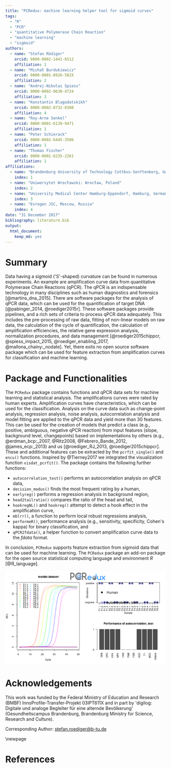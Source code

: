 ```yaml
---
title: "PCRedux: machine learning helper tool for sigmoid curves"
tags:
  - "R"
  - "PCR"
  - "quantitative Polymerase Chain Reaction"
  - "machine learning"
  - "sigmoid"
authors:
  - name: "Stefan Rödiger"
    orcid: 0000-0002-1441-6512
    affiliation: 1
  - name: "Michał Burdukiewicz"
    orcid: 0000-0001-8926-582X
    affiliation: 2
  - name: "Andrej-Nikolai Spiess"
    orcid: 0000-0002-9630-4724
    affiliation: 3
  - name: "Konstantin Blagodatskikh"
    orcid: 0000-0002-8732-0300
    affiliation: 4
  - name: "Roy-Arne Senkel"
    orcid: 0000-0001-6139-9471
    affiliation: 1
  - name: "Peter Schierack"
    orcid: 0000-0002-6445-3506
    affiliation: 1
  - name: "Thomas Fischer"
    orcid: 0000-0001-6235-2261
    affiliation: 1
affiliations:
  - name: "Brandenburg University of Technology Cottbus-Senftenberg, Germany"
    index: 1
  - name: "Uniwersytet Wrocławski: Wrocław, Poland"
    index: 2
  - name: "University Medical Center Hamburg-Eppendorf, Hamburg, Germany"
    index: 3
  - name: "Evrogen JSC, Moscow, Russia"
    index: 4
date: "31 December 2017"
bibliography: literature.bib
output:
  html_document:
    keep_md: yes
---
```


# Summary

Data having a sigmoid ('S'-shaped) curvature can be found in numerous 
experiments. An example are amplification curve data from quantitative 
Polymerase Chain Reactions (qPCR). The qPCR is an indispensable technology in 
many disciplines such as human diagnostics and forensics [@martins_dna_2015]. 
There are software packages for the analysis of qPCR data, which can be used for 
the quantification of target DNA [@pabinger_2014, @roediger2015r]. These 
software packages provide pipelines, and a rich sets of criteria to process qPCR 
data adequately. This includes the pre-processing of raw data, fitting of 
non-linear models on raw data, the calculation of the cycle of quantification, 
the calculation of amplification efficiencies, the relative gene expression 
analysis, normalization procedures, and data management [@roediger2015chippcr, 
@spiess_impact_2015, @roediger_enabling_2017, @mallona_chainy:_nodate]. Yet, 
there exits no open source software package which can be used for feature 
extraction from amplification curves for  classification and machine learning.

# Package and Functionalities

The `PCRedux` package contains functions and qPCR data sets for machine learning 
and statistical analysis. The  amplifications curves were rated by human 
experts. Amplification curves have characteristics, which can be used for the 
classification. Analysis on the curve data such as change-point analysis, 
regression analysis, noise analysis, autocorrelation analysis and model fitting 
are applied to the qPCR data and yield more than 30 features. This can be used 
for the creation of models that predict a class (e.g., positive, ambiguous, 
negative qPCR reaction) from input features (slope, background level, 
changepoints) based on implementations by others (e.g., @erdman_bcp:_2007, 
@Ritz2008, @Febrero_Bande_2012, @james_ecp:_2013) and us [@roediger_RJ_2013, 
@roediger2015chippcr].  These and additional features can be extracted by the 
`pcrfit_single()` and `encu()` functions. Inspired by @Tierney2017 we integrated 
the visualization function `visdat_pcrfit()`. The package contains the following 
further functions:

- `autocorrelation_test()` performs an autocorrelation analysis on qPCR data,
- `decision_modus()` finds the most frequent rating by a human,
- `earlyreg()` performs a regression analysis in background region,
- `head2tailratio()` compares the ratio of the head and tail,
- `hookregNL()` and `hookreg()` attempt to detect a hook effect in the amplification curve,
- `mblrr()`, a function to perform local robust regressions analysis,
- `performeR()`, performance analysis (e.g., sensitivity, specificity, Cohen's kappa) for binary classification, and
- `qPCR2fdata()`, a helper function to convert amplification curve data to the *fdata* format.


In conclusion, `PCRedux` supports feature extraction from sigmoid data that can 
be used for machine learning. The `PCRedux` package an add-on package for the 
open source statistical computing language and environment *R* [@R_language].

![](fig1.png)<!-- -->

# Acknowledgements
This work was funded by the Federal Ministry of Education and Research
(BMBF) InnoProfile-Transfer-Projekt 03IPT611X and in part by 'digilog: Digitale
und analoge Begleiter für eine alternde Bevölkerung' (Gesundheitscampus
Brandenburg, Brandenburg Ministry for Science, Research and Culture).

Corresponding Author: stefan.roediger@b-tu.de

\newpage

# References
